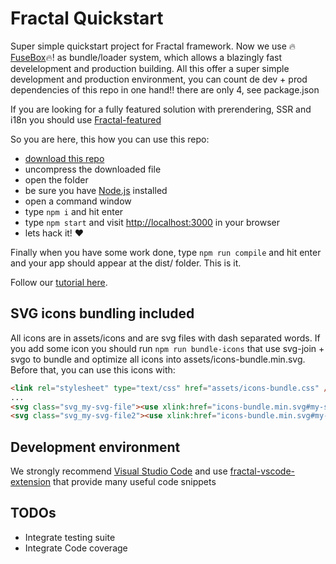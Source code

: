 # Fractal Quickstart

Super simple quickstart project for Fractal framework. Now we use :fire:[FuseBox](https://github.com/fuse-box/fuse-box):fire:! as bundle/loader system, which allows a blazingly fast develelopment and production building. All this offer a super simple development and production environment, you can count de dev + prod dependencies of this repo in one hand!! there are only 4, see package.json

If you are looking for a fully featured solution with prerendering, SSR and i18n you should use [Fractal-featured](https://github.com/FractalBlocks/Fractal-quickstart/Fractal-featured)

So you are here, this how you can use this repo:

- [download this repo](https://github.com/FractalBlocks/Fractal-quickstart/archive/master.zip)
- uncompress the downloaded file
- open the folder
- be sure you have [Node.js](https://nodejs.org/en/) installed
- open a command window
- type `npm i` and hit enter
- type `npm start` and visit [http://localhost:3000](http://localhost:3000) in your browser
- lets hack it! :heart:

Finally when you have some work done, type `npm run compile` and hit enter and your app should appear at the dist/ folder. This is it.

Follow our [tutorial here](https://github.com/FractalBlocks/Fractal/blob/master/docs/tutorial/readme.md).

## SVG icons bundling included

All icons are in assets/icons and are svg files with dash separated words. If you add some icon you should run `npm run bundle-icons` that use svg-join + svgo to bundle and optimize all icons into assets/icons-bundle.min.svg. Before that, you can use this icons with:

```html
<link rel="stylesheet" type="text/css" href="assets/icons-bundle.css" />
...
<svg class="svg_my-svg-file"><use xlink:href="icons-bundle.min.svg#my-svg-file"></svg>
<svg class="svg_my-svg-file2"><use xlink:href="icons-bundle.min.svg#my-svg-file2"></svg>
```

## Development environment

We strongly recommend [Visual Studio Code](https://code.visualstudio.com/) and use [fractal-vscode-extension](https://marketplace.visualstudio.com/items?itemName=carloslfu.fractal-vscode-extension) that provide many useful code snippets

## TODOs

- Integrate testing suite
- Integrate Code coverage
